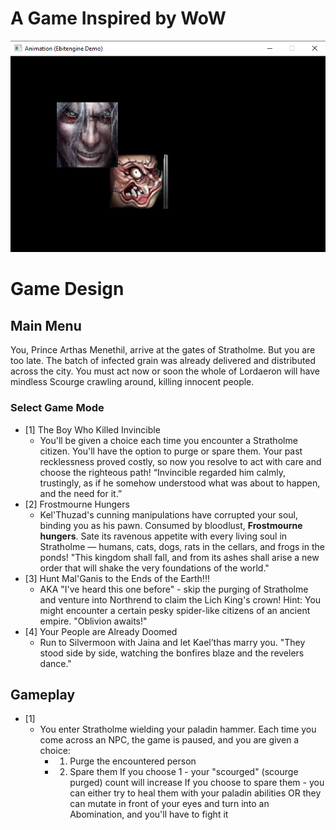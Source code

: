 # A Game Inspired by WoW
![](https://github.com/venetak/goscourgehunt/blob/main/demo.PNG)
# Game Design

## Main Menu
You, Prince Arthas Menethil, arrive at the gates of Stratholme. But you are too late. The batch of infected grain was already delivered and distributed across the city. You must act now or soon the whole of Lordaeron will have mindless Scourge crawling around, killing innocent people.
### Select Game Mode
- [1] The Boy Who Killed Invincible
    - You'll be given a choice each time you encounter a Stratholme citizen. You'll have the option to purge or spare them.
    Your past recklessness proved costly, so now you resolve to act with care and choose the righteous path!
    “Invincible regarded him calmly, trustingly, as if he somehow understood what was about to happen, and the need for it.”  
- [2] Frostmourne Hungers
    - Kel'Thuzad's cunning manipulations have corrupted your soul, binding you as his pawn. Consumed by bloodlust, **Frostmourne hungers**. Sate its ravenous appetite with every living soul in Stratholme — humans, cats, dogs, rats in the cellars, and frogs in the ponds! "This kingdom shall fall, and from its ashes shall arise a new order that will shake the very foundations of the world."
- [3] Hunt Mal'Ganis to the Ends of the Earth!!!
    - AKA "I've heard this one before" - skip the purging of Stratholme and venture into Northrend to claim the Lich King's crown! Hint: You might encounter a certain pesky spider-like citizens of an ancient empire. "Oblivion awaits!" 
- [4] Your People are Already Doomed
    - Run to Silvermoon with Jaina and let Kael’thas marry you. "They stood side by side, watching the bonfires blaze and the revelers dance."

## Gameplay
 - [1]
    - You enter Stratholme wielding your paladin hammer. Each time you come across an NPC, the game is paused, and you are given a choice:
        - 1. Purge the encountered person
        - 2. Spare them
    If you choose 1 - your "scourged" (scourge purged) count will increase
    If you choose to spare them - you can either try to heal them with your paladin abilities
                                 OR they can mutate in front of your eyes and turn into an Abomination, and you'll have to fight it